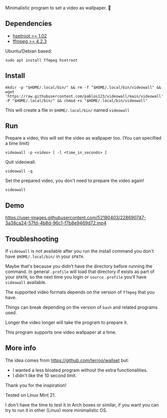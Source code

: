 Minimalistic program to set a video as wallpaper. 🦥

## Dependencies
- [hsetroot >= 1.02](https://github.com/himdel/hsetroot)
- [ffmpeg >= 4.2.3](https://ffmpeg.org/)

Ubuntu/Debian based:
```
sudo apt install ffmpeg hsetroot
```

## Install
```
mkdir -p "$HOME/.local/bin/" && rm -f "$HOME/.local/bin/videowall" && wget 'https://raw.githubusercontent.com/pablos123/videowall/main/videowall' -P "$HOME/.local/bin/" && chmod +x "$HOME/.local/bin/videowall"
```
This will create a file in `$HOME/.local/bin/` named `videowall`

## Run
Prepare a video, this will set the video as wallpaper too. (You can specified a time limit)
```
videowall -p <video> [ -l <time_in_seconds> ]
```

Quit videowall.
```
videowall -q
```

Set the prepared video, you don't need to prepare the video again!
```
videowall
```

## Demo
https://user-images.githubusercontent.com/52180403/228690747-3a38ca24-57fd-4b8d-96c1-f7b8e9469d72.mp4

## Troubleshooting
If `videowall` is not available after you run the install command you don't have `$HOME/.local/bin/` in your `$PATH`.

Maybe that's because you didn't have the directory before running the command.
In general `.profile` will load that directory if exists as part of your `$PATH`, so the next time you login or `source` `.profile` you'll have `videowall` available.

The supported video formats depends on the version of `ffmpeg` that you have.

Things can break depending on the version of `bash` and related programs used.

Longer the video longer will take the program to prepare it.

This program supports one video wallpaper at a time.

## More info
The idea comes from https://github.com/terroo/wallset but:
- I wanted a less bloated program without the extra functionalities.
- I didn't like the 10 second limit.

Thank you for the inspiration!

Tested on Linux Mint 21.

I don't have the time to test it in Arch boxes or similar, if you want you can try to run it in other (Linux) more minimalistic OS.

